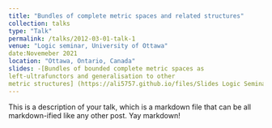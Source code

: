 ```yaml
---
title: "Bundles of complete metric spaces and related structures"
collection: talks
type: "Talk"
permalink: /talks/2012-03-01-talk-1
venue: "Logic seminar, University of Ottawa"
date:Novemeber 2021
location: "Ottawa, Ontario, Canada"
slides: -[Bundles of bounded complete metric spaces as
left-ultrafunctors and generalisation to other
metric structures] (https://ali5757.github.io/files/Slides Logic Seminar Ali Hamad.pdf)
---
```


This is a description of your talk, which is a markdown file that can be all markdown-ified like any other post. Yay markdown!
